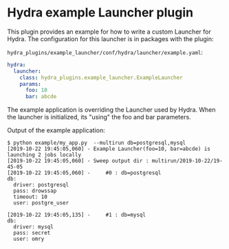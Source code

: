 # Hydra example Launcher plugin

This plugin provides an example for how to write a custom Launcher for Hydra.
The configuration for this launcher is in packages with the plugin:

`hydra_plugins/example_launcher/conf/hydra/launcher/example.yaml`:
```yaml
hydra:
  launcher:
    class: hydra_plugins.example_launcher.ExampleLauncher
    params:
      foo: 10
      bar: abcde
```
The example application is overriding the Launcher used by Hydra.
When the launcher is initialized, its "using" the foo and bar parameters.

Output of the example application:
```text
$ python example/my_app.py  --multirun db=postgresql,mysql
[2019-10-22 19:45:05,060] - Example Launcher(foo=10, bar=abcde) is launching 2 jobs locally
[2019-10-22 19:45:05,060] - Sweep output dir : multirun/2019-10-22/19-45-05
[2019-10-22 19:45:05,060] -     #0 : db=postgresql
db:
  driver: postgresql
  pass: drowssap
  timeout: 10
  user: postgre_user

[2019-10-22 19:45:05,135] -     #1 : db=mysql
db:
  driver: mysql
  pass: secret
  user: omry
```